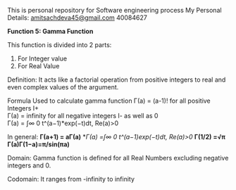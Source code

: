 This is personal repository for Software engineering process
My Personal Details: amitsachdeva45@gmail.com 40084627

**Function 5: Gamma Function**

This function is divided into 2 parts:
1) For Integer value
2) For Real Value

Definition: It acts like a factorial operation from positive integers to real and even complex values of the argument.

Formula Used to calculate gamma function
Γ(a) = (a-1)! for all positive Integers I+  
Γ(a) = infinity for all negative integers I- as well as 0  
Γ(a) = ∫∞ 0 t^(a−1)*exp(−t)dt, Re(a)>0  
  
In general:
**Γ(a+1) = aΓ(a)**
**Γ(a) =∫∞ 0 t^(a−1)*exp(−t)dt, Re(a)>0**
**Γ(1/2) =√π**
**Γ(a)Γ(1−a)=π/sin(πa)**
          
Domain:
Gamma function is defined for all Real Numbers excluding negative integers and 0.

Codomain:
It ranges from -infinity to infinity







